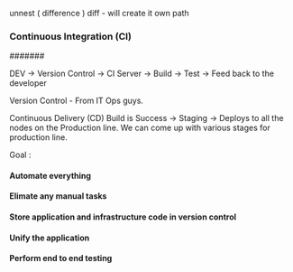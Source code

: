 unnest ( difference ) diff - will create it own path 

### Continuous Integration (CI)
####### 

DEV -> Version Control -> CI Server -> Build -> Test -> Feed back to the developer 

Version Control - From IT Ops guys. 

Continuous Delivery (CD) 
Build is Success -> Staging -> Deploys to all the nodes on the Production line. 
We can come up with various stages for production line. 

Goal : 
#### Automate everything
#### Elimate any manual tasks
#### Store application and infrastructure code in version control
#### Unify the application
#### Perform end to end testing 


